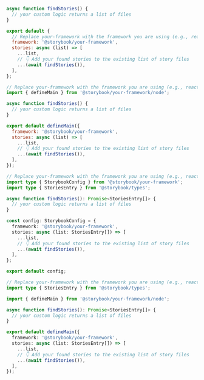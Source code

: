 ```js filename=".storybook/main.js" renderer="common" language="js" tabTitle="CSF 3"
async function findStories() {
  // your custom logic returns a list of files
}

export default {
  // Replace your-framework with the framework you are using (e.g., react-vite, vue3-vite)
  framework: '@storybook/your-framework',
  stories: async (list) => [
    ...list,
    // 👇 Add your found stories to the existing list of story files
    ...(await findStories()),
  ],
};
```

```js filename=".storybook/main.js" renderer="react" language="js" tabTitle="CSF Factory 🧪"
// Replace your-framework with the framework you are using (e.g., react-vite, nextjs, experimental-nextjs-vite)
import { defineMain } from '@storybook/your-framework/node';

async function findStories() {
  // your custom logic returns a list of files
}

export default defineMain({
  framework: '@storybook/your-framework',
  stories: async (list) => [
    ...list,
    // 👇 Add your found stories to the existing list of story files
    ...(await findStories()),
  ],
});
```

```ts filename=".storybook/main.ts" renderer="common" language="ts" tabTitle="CSF 3"
// Replace your-framework with the framework you are using (e.g., react-vite, vue3-vite)
import type { StorybookConfig } from '@storybook/your-framework';
import type { StoriesEntry } from '@storybook/types';

async function findStories(): Promise<StoriesEntry[]> {
  // your custom logic returns a list of files
}

const config: StorybookConfig = {
  framework: '@storybook/your-framework',
  stories: async (list: StoriesEntry[]) => [
    ...list,
    // 👇 Add your found stories to the existing list of story files
    ...(await findStories()),
  ],
};

export default config;
```

```ts filename=".storybook/main.ts" renderer="react" language="ts" tabTitle="CSF Factory 🧪"
// Replace your-framework with the framework you are using (e.g., react-vite, nextjs, experimental-nextjs-vite)
import type { StoriesEntry } from '@storybook/types';

import { defineMain } from '@storybook/your-framework/node';

async function findStories(): Promise<StoriesEntry[]> {
  // your custom logic returns a list of files
}

export default defineMain({
  framework: '@storybook/your-framework',
  stories: async (list: StoriesEntry[]) => [
    ...list,
    // 👇 Add your found stories to the existing list of story files
    ...(await findStories()),
  ],
});
```
